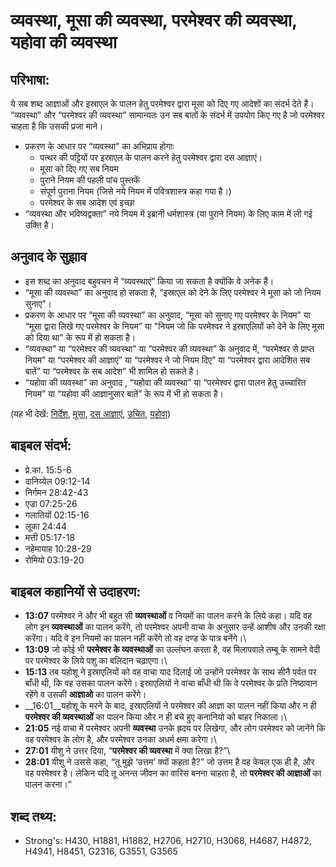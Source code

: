# व्यवस्था, मूसा की व्यवस्था, परमेश्वर की व्यवस्था, यहोवा की व्यवस्था #

## परिभाषा: ##

ये सब शब्द आज्ञाओं और इस्राएल के पालन हेतु परमेश्वर द्वारा मूसा को दिए गए आदेशों का संदर्भ देते हैं। “व्यवस्था” और “परमेश्वर की व्यवस्था” सामान्यतः उन सब बातों के संदर्भ में उपयोग किए गए है जो परमेश्वर चाहता है कि उसकी प्रजा माने।

* प्रकरण के आधार पर “व्यवस्था” का अभिप्राय होगाः
  * पत्थर की पट्टियों पर इस्राएल के पालन करने हेतु परमेश्वर द्वारा दस आज्ञाएं।
  * मूसा को दिए गए सब नियम
  * पुराने नियम की पहली पांच पुस्तकें
  * संपूर्ण पुराना नियम (जिसे नये नियम में पवित्रशास्त्र कहा गया है।)
  * परमेश्वर के सब आदेश एवं इच्छा
* “व्यवस्था और भविष्यद्वक्ता” नये नियम में इब्रानी धर्मशास्त्र (या पुराने नियम) के लिए काम में ली गई उक्ति है।

## अनुवाद के सुझाव ##

* इस शब्द का अनुवाद बहुवचन में “व्यवस्थाएं” किया जा सकता है क्योंकि वे अनेक हैं।
* “मूसा की व्यवस्था” का अनुवाद हो सकता है, “इस्राएल को देने के लिए परमेश्वर ने मूसा को जो नियम सुनाए”।
* प्रकरण के आधार पर “मूसा की व्यवस्था” का अनुवाद, “मूसा को सुनाए गए परमेश्वर के नियम” या “मूसा द्वारा लिखे गए परमेश्वर के नियम” या "नियम जो कि परमेश्वर ने इस्राएलियों को देने के लिए मूसा को दिया था" के रूप में हो सकता है।
* “व्यवस्था” या “परमेश्वर की व्यवस्था” या “परमेश्वर की व्यवस्था” के अनुवाद में, “परमेश्वर से प्राप्त नियम” या “परमेश्वर की आज्ञाएं” या “परमेश्वर ने जो  नियम दिए” या “परमेश्वर द्वारा आदेशित सब बातें” या “परमेश्वर के सब आदेश” भी शामिल हो सकते है।
* “यहोवा की व्यवस्था” का अनुवाद , “यहोवा की व्यवस्था” या “परमेश्वर द्वारा पालन हेतु उच्चारित नियम” या “यहोवा की आज्ञानुसार बातें” के रूप में भी हो सकता है।

(यह भी देखें: [निर्देश](../instruct.md), [मूसा](../moses.md), [दस आज्ञाएं](../tencommandments.md), [उचित](../lawful.md), [यहोवा](../yahweh.md))

## बाइबल संदर्भ: ##

* प्रे.का. 15:5-6
* दानिय्येल 09:12-14
* निर्गमन 28:42-43
* एज्रा 07:25-26
* गलातियों 02:15-16
* लूका 24:44
* मत्ती 05:17-18
* नहेमायाह 10:28-29
* रोमियो 03:19-20

## बाइबल कहानियों से उदाहरण: ##

* __13:07__ परमेश्वर ने और भी बहुत सी __व्यवस्थाओं__ व नियमों का पालन करने के लिये कहा। यदि वह लोग इन __व्यवस्थाओं__ का पालन करेंगे, तो परमेश्वर अपनी वाचा के अनुसार उन्हें आशीष और उनकी रक्षा करेंगा। यदि वे इन नियमों का पालन नहीं करेंगे तो वह दण्ड के पात्र बनेंगे।\\
* __13:09__ जो कोई भी __परमेश्वर के व्यवस्थाओं__ का उल्लंघन करता है, वह मिलापवाले तम्बू के सामने वेदी पर परमेश्वर के लिये पशु का बलिदान चढ़ाएगा।\\
* __15:13__  तब यहोशू ने इस्राएलियों को वह वाचा याद दिलाई जो उन्होंने परमेश्वर के साथ सीनै पर्वत पर बाँधी थी, कि वह उसका पालन करेंगे। इस्राएलियों ने वाचा बाँधी थी कि वे परमेश्वर के प्रति निष्ठावान रहेंगे व उसकी __आज्ञाओ__ का पालन करेंगे।
* __16:01__यहोशू के मरने के बाद, इस्राएलियों ने परमेश्वर की आज्ञा का पालन नहीं किया और न ही __परमेश्वर की व्यवस्थाओं__ का पालन किया और न ही बचे हुए कनानियो को बाहर निकाला।\\
* __21:05__  नई वाचा  में परमेश्वर अपनी __व्यवस्था__ उनके ह्रदय पर लिखेगा, और लोग परमेश्वर को जानेंगे कि वह परमेश्वर के लोग है, और परमेश्वर उनका अधर्म क्षमा करेगा।\\
* __27:01__ यीशु ने उत्तर दिया, “__परमेश्वर की व्यवस्था__ में क्या लिखा है?”\\
* __28:01__ यीशु ने उससे कहा, “तू मुझे ‘उत्तम’ क्यों कहता है?” जो उत्तम है वह केवल एक ही है, और वह परमेश्वर है। लेकिन यदि तू अनन्त जीवन का वारिस बनना चाहता है, तो __परमेश्वर की आज्ञाओं__ का पालन करना।”

## शब्द तथ्य: ##

* Strong's: H430, H1881, H1882, H2706, H2710, H3068, H4687, H4872, H4941, H8451, G2316, G3551, G3565
